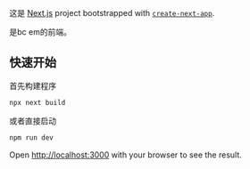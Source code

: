 这是 [Next.js](https://nextjs.org/) project bootstrapped with [`create-next-app`](https://github.com/vercel/next.js/tree/canary/packages/create-next-app).

是bc em的前端。

## 快速开始

首先构建程序

```bash
npx next build
```

或者直接启动

```bash
npm run dev
```

Open [http://localhost:3000](http://localhost:3000) with your browser to see the result.